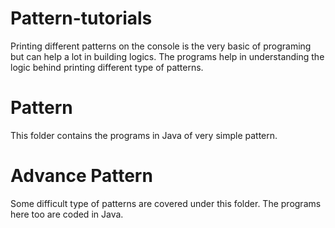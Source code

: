 # Pattern-tutorials
Printing different patterns on the console is the very basic of programing but can help a lot in building logics. The programs help in understanding the logic behind printing different type of patterns.

# Pattern
This folder contains the programs in Java of very simple pattern.

# Advance Pattern
Some difficult type of patterns are covered under this folder. The programs here too are coded in Java.
